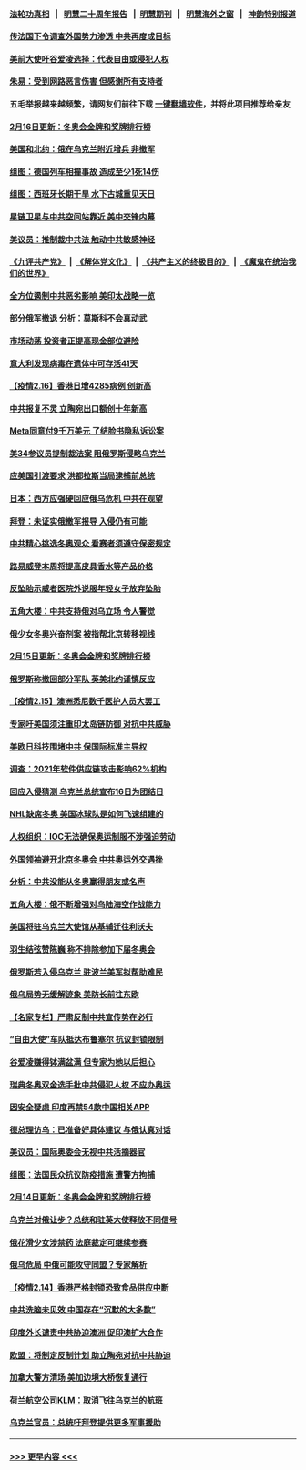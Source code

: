 #### [法轮功真相](https://github.com/gfw-breaker/truth/blob/master/README.md?t=0) &nbsp;&nbsp;|&nbsp;&nbsp; [明慧二十周年报告](https://github.com/gfw-breaker/mh-reports/blob/master/README.md?t=0) &nbsp;&nbsp;|&nbsp;&nbsp;[明慧期刊](https://github.com/gfw-breaker/mh-qikan) &nbsp;&nbsp;|&nbsp;&nbsp; [明慧海外之窗](https://github.com/gfw-breaker/mh-news/blob/master/README.md?t=0) &nbsp;&nbsp;|&nbsp;&nbsp; [神韵特别报道](https://github.com/gfw-breaker/mh-news/blob/master/shenyun.md?t=0)
#### [传法国下令调查外国势力渗透 中共再度成目标](../pages/nsc418/n13581691.md?t=02170850) 
#### [美前大使吁谷爱凌选择：代表自由或侵犯人权](../pages/nsc418/n13581881.md?t=02170850) 
#### [朱易：受到网路恶言伤害 但感谢所有支持者](../pages/nsc418/n13581946.md?t=02170850) 
#### 五毛举报越来越频繁，请网友们前往下载 [一键翻墙软件](https://github.com/gfw-breaker/ssr-accounts)，并将此项目推荐给亲友
#### [2月16日更新：冬奥会金牌和奖牌排行榜](../pages/nsc418/n13581496.md?t=02170850) 
#### [美国和北约：俄在乌克兰附近增兵 非撤军](../pages/nsc418/n13581666.md?t=02170850) 
#### [组图：德国列车相撞事故 造成至少1死14伤](../pages/nsc418/n13581378.md?t=02170850) 
#### [组图：西班牙长期干旱 水下古城重见天日](../pages/nsc418/n13581157.md?t=02170850) 
#### [星链卫星与中共空间站靠近 美中交锋内幕](../pages/nsc418/n13579775.md?t=02170850) 
#### [美议员：推制裁中共法 触动中共敏感神经](../pages/nsc418/n13581488.md?t=02170850) 
#### [《九评共产党》](https://github.com/begood0513/9ping.md/blob/master/README.md) &nbsp;|&nbsp; [《解体党文化》](../../../../jtdwh.md/blob/master/README.md)  &nbsp;|&nbsp; [《共产主义的终极目的》](../../../../gczydzjmd.md/blob/master/README.md) &nbsp;|&nbsp; [《魔鬼在统治我们的世界》](../../../../mgztzwmdsj.md/blob/master/README.md) 
#### [全方位遏制中共恶劣影响 美印太战略一览](../pages/nsc418/n13579781.md?t=02170850) 
#### [部分俄军撤退 分析：莫斯科不会真动武](../pages/nsc418/n13581459.md?t=02170850) 
#### [市场动荡 投资者正提高现金部位避险](../pages/nsc418/n13581339.md?t=02170850) 
#### [意大利发现病毒在遗体中可存活41天](../pages/nsc418/n13580901.md?t=02170850) 
#### [【疫情2.16】香港日增4285病例 创新高](../pages/nsc418/n13580905.md?t=02170850) 
#### [中共报复不灵 立陶宛出口额创十年新高](../pages/nsc418/n13580817.md?t=02170850) 
#### [Meta同意付9千万美元 了结脸书隐私诉讼案](../pages/nsc418/n13580285.md?t=02170850) 
#### [美34参议员提制裁法案 阻俄罗斯侵略乌克兰](../pages/nsc418/n13579991.md?t=02170850) 
#### [应美国引渡要求 洪都拉斯当局逮捕前总统](../pages/nsc418/n13579417.md?t=02170850) 
#### [日本：西方应强硬回应俄乌危机 中共在观望](../pages/nsc418/n13579536.md?t=02170850) 
#### [拜登：未证实俄撤军报导 入侵仍有可能](../pages/nsc418/n13579215.md?t=02170850) 
#### [中共精心挑选冬奥观众 看赛者须遵守保密规定](../pages/nsc418/n13579289.md?t=02170850) 
#### [路易威登本周将提高皮具香水等产品价格](../pages/nsc418/n13579234.md?t=02170850) 
#### [反坠胎示威者医院外说服年轻女子放弃坠胎](../pages/nsc418/n13578608.md?t=02170850) 
#### [五角大楼：中共支持俄对乌立场 令人警觉](../pages/nsc418/n13579180.md?t=02170850) 
#### [俄少女冬奥兴奋剂案 被指帮北京转移视线](../pages/nsc418/n13579119.md?t=02170850) 
#### [2月15日更新：冬奥会金牌和奖牌排行榜](../pages/nsc418/n13578540.md?t=02170850) 
#### [俄罗斯称撤回部分军队 英美北约谨慎反应](../pages/nsc418/n13578587.md?t=02170850) 
#### [【疫情2.15】澳洲悉尼数千医护人员大罢工](../pages/nsc418/n13578183.md?t=02170850) 
#### [专家吁美国须注重印太岛链防御 对抗中共威胁](../pages/nsc418/n13578170.md?t=02170850) 
#### [美欧日科技围堵中共 保国际标准主导权](../pages/nsc418/n13577942.md?t=02170850) 
#### [调查：2021年软件供应链攻击影响62%机构](../pages/nsc418/n13577912.md?t=02170850) 
#### [回应入侵猜测 乌克兰总统宣布16日为团结日](../pages/nsc418/n13577344.md?t=02170850) 
#### [NHL缺席冬奥 美国冰球队是如何飞速组建的](../pages/nsc418/n13576949.md?t=02170850) 
#### [人权组织：IOC无法确保奥运制服不涉强迫劳动](../pages/nsc418/n13576848.md?t=02170850) 
#### [外国领袖避开北京冬奥会 中共奥运外交遇挫](../pages/nsc418/n13576904.md?t=02170850) 
#### [分析：中共没能从冬奥赢得朋友或名声](../pages/nsc418/n13576585.md?t=02170850) 
#### [五角大楼：俄不断增强对乌陆海空作战能力](../pages/nsc418/n13576605.md?t=02170850) 
#### [美国将驻乌克兰大使馆从基辅迁往利沃夫](../pages/nsc418/n13576759.md?t=02170850) 
#### [羽生结弦赞陈巍 称不排除参加下届冬奥会](../pages/nsc418/n13576788.md?t=02170850) 
#### [俄罗斯若入侵乌克兰 驻波兰美军拟帮助难民](../pages/nsc418/n13576698.md?t=02170850) 
#### [俄乌局势无缓解迹象 美防长前往东欧](../pages/nsc418/n13576748.md?t=02170850) 
#### [【名家专栏】严肃反制中共宣传势在必行](../pages/nsc418/n13574764.md?t=02170850) 
#### [“自由大使”车队抵达布鲁塞尔 抗议封锁限制](../pages/nsc418/n13576527.md?t=02170850) 
#### [谷爱凌赚得钵满盆满 但专家为她以后担心](../pages/nsc418/n13575960.md?t=02170850) 
#### [瑞典冬奥双金选手批中共侵犯人权 不应办奥运](../pages/nsc418/n13576539.md?t=02170850) 
#### [因安全疑虑 印度再禁54款中国相关APP](../pages/nsc418/n13576448.md?t=02170850) 
#### [德总理访乌：已准备好具体建议 与俄认真对话](../pages/nsc418/n13576324.md?t=02170850) 
#### [美议员：国际奥委会无视中共活摘器官](../pages/nsc418/n13576350.md?t=02170850) 
#### [组图：法国民众抗议防疫措施 遭警方拘捕](../pages/nsc418/n13575677.md?t=02170850) 
#### [2月14日更新：冬奥会金牌和奖牌排行榜](../pages/nsc418/n13575864.md?t=02170850) 
#### [乌克兰对俄让步？总统和驻英大使释放不同信号](../pages/nsc418/n13576121.md?t=02170850) 
#### [俄花滑少女涉禁药 法庭裁定可继续参赛](../pages/nsc418/n13576038.md?t=02170850) 
#### [俄乌危局 中俄可能攻守同盟？专家解析](../pages/nsc418/n13575845.md?t=02170850) 
#### [【疫情2.14】香港严格封锁恐致食品供应中断](../pages/nsc418/n13574773.md?t=02170850) 
#### [中共洗脑未见效 中国存在“沉默的大多数”](../pages/nsc418/n13573794.md?t=02170850) 
#### [印度外长谴责中共胁迫澳洲 促印澳扩大合作](../pages/nsc418/n13575432.md?t=02170850) 
#### [欧盟：将制定反制计划 助立陶宛对抗中共胁迫](../pages/nsc418/n13574999.md?t=02170850) 
#### [加拿大警方清场 美加边境大桥恢复通行](../pages/nsc418/n13574898.md?t=02170850) 
#### [荷兰航空公司KLM：取消飞往乌克兰的航班](../pages/nsc418/n13574603.md?t=02170850) 
#### [乌克兰官员：总统吁拜登提供更多军事援助](../pages/nsc418/n13574702.md?t=02170850) 

----
#### [ >>> 更早内容 <<< ](../indexes/nsc418-earlier.md)
